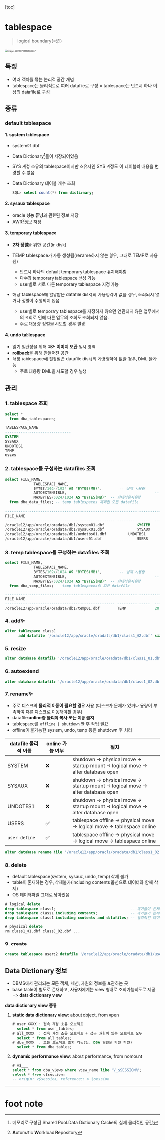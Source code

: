 [toc]

# tablespace

> logical boundary(=📦)
>

<img src="./assets/image-20230713110848037.png" alt="image-20230713110848037" style="zoom:50%;" />

## 특징

- 여러 객체를 묶는 논리적 공간 개념
- tablespace는 물리적으로 여러 datafile로 구성
  = tablespace는 반드시 하나 이상의 datafile로 구성

## 종류

### default tablespace

#### **1. system tablespace**

- system01.dbf
- Data Dictionary[^Data Dictionary]들이 저장되어있음

- SYS 계정 소유의 tablespace이지만 소유자인 SYS 계정도 이 테이블의 내용을 변경할 수 없음
- Data Dictionary 테이블 개수 조회
  ```sql
  SQL> select count(*) from dictionary;
  ```

#### **2. sysaux tablespace**

- oracle **성능 튜닝**과 관련된 정보 저장
- AWR[^AWR ]정보 저장

#### 3. temporary tablespace

- **2차 정렬**을 위한 공간(in disk)
- TEMP tablespace가 자동 생성됨(rename하지 않는 경우, 그대로 TEMP로 사용됨)
  - 반드시 하나의 default temporary tablespace 유지해야함
  - 다수의 temporary tablespace 생성 가능
  - user별로 서로 다른 temporary tablespace 지정 가능

- 해당 tablespace에 할당받은 datafile(disk)의 가용영역이 없을 경우, 조회되지 않거나 정렬이 수행되지 않음
  - user별로 temporary tablespace를 지정하지 않으면 연관되지 않은 업무에서의 조회로 인해 다른 업무의 조회도 조회되지 않음.
  - 주로 대용량 정렬을 시도할 경우 발생


#### 4. undo tablespace

- 읽기 일관성을 위해 **과거 이미지 보관** 임시 영역
- **rollback**을 위해 만들어진 공간
- 해당 tablespace에 할당받은 datafile(disk)의 가용영역이 없을 경우, DML 불가능
  - 주로 대용량 DML을 시도할 경우 발생


## 관리

### 1. tablespace 조회

```sql
select *
  from dba_tablespaces;
  
TABLESPACE_NAME
------------------------------
SYSTEM
SYSAUX
UNDOTBS1
TEMP
USERS
```

### 2. tablespace를 구성하는 datafiles 조회

```sql
select FILE_NAME,
			 TABLESPACE_NAME,
			 BYTES/1024/1024 AS "BYTES(MB)",		-- 실제 사용량
			 AUTOEXTENSIBLE,										-- 자동 증가여부
			 MAXBYTES/1024/1024 AS "BYTES(MB)"	-- 최대허용사용량
  from dba_data_files; -- temp tablespaces 제외한 모든 datafile
  
------------------------------------------------------------------------------------------------
FILE_NAME																					 TABLESPACE_NAME  BYTES(MB)   AUT  BYTES(MB)
-------------------------------------------------- --------------- 	----------- ---  -----------
/oracle12/app/oracle/oradata/db1/system01.dbf				SYSTEM          700 			  YES  32767.9844
/oracle12/app/oracle/oradata/db1/sysaux01.dbf				SYSAUX          550 			  YES  32767.9844
/oracle12/app/oracle/oradata/db1/undotbs01.dbf			UNDOTBS1        335 			  YES  32767.9844
/oracle12/app/oracle/oradata/db1/users01.dbf				USERS             5 			  YES  32767.9844
```

### 3. temp tablespace를 구성하는 datafiles 조회

```sql
select FILE_NAME,
			 TABLESPACE_NAME,
			 BYTES/1024/1024 AS "BYTES(MB)",		-- 실제 사용량
			 AUTOEXTENSIBLE,										-- 자동 증가여부
			 MAXBYTES/1024/1024 AS "BYTES(MB)"	-- 최대허용사용량
  from dba_temp_files; -- temp tablespaces의 모든 datafile

------------------------------------------------------------------------------------------------
FILE_NAME																					 TABLESPACE_NAME  BYTES(MB)   AUT  BYTES(MB)
-------------------------------------------------- --------------- 	----------- ---  -----------
/oracle12/app/oracle/oradata/db1/temp01.dbf        TEMP             20          YES  32767.9844
```

### 4. add✨

```sql
alter tablespace class1 
      add datafile '/oracle12/app/oracle/oradata/db1/class1_02.dbf' size 1m;
```

### 5. resize

```sql
alter database datafile '/oracle12/app/oracle/oradata/db1/class1_01.dbf' resize 2m;
```

### 6. autoextend

```sql
alter database datafile '/oracle12/app/oracle/oradata/db1/class1_02.dbf' autoextend on;
```

### 7. rename✨

- 주로 디스크의 **물리적 이동이 필요할 경우** 사용
  (디스크가 문제가 있거나 용량이 부족하여 다른 디스크로 이동해야할 경우)
- datafile **online중 물리적 복사 또는 이동 금지**
- tablespace를 `offline | shutdown` 한 후 작업 필요
- offline이 불가능한 system, undo, temp 등은 shutdown 후 처리

| datafile 물리적 이동 | online 가능 여부 | 절차                                                         |
| -------------------- | ---------------- | ------------------------------------------------------------ |
| SYSTEM               | ❌                | shutdown -> physical move -> startup mount -> logical move -> alter database open |
| SYSAUX               | ❌                | shutdown -> physical move -> startup mount -> logical move -> alter database open |
| UNDOTBS1             | ❌                | shutdown -> physical move -> startup mount -> logical move -> alter database open |
| USERS                | ✅                | tablespace offline -> physical move -> logical move -> tablespace online |
| `user define`        | ✅                | tablespace offline -> physical move -> logical move -> tablespace online |

```sql
alter database rename file '/oracle12/app/oracle/oradata/db1/class1_02.dbf' to '/home/oracle/oradata/db1/class1_02.dbf';
```

### 8. delete

- default tablespace(system, sysaux, undo, temp) 삭제 불가
- table이 존재하는 경우, 삭제불가(including contents 옵션으로 데이터와 함께 삭제)
- OS 데이터파일 그대로 남아있음

```sql
# logical delete
drop tablespace class1;									 -- 테이블이 존재하므로 제거 불가능
drop tablespace class1 including contents; 				 -- 테이블이 존재함에도 제거 가능
drop tablespace class1 including contents and datafiles; -- 물리적인 데이터파일도 제거가능

# physical delete
rm class1_01.dbf class1_02.dbf ...
```

### 9. create

```sql
create tablespace users2 datafile '/oracle12/app/oracle/oradata/db1/users02_01.dbf' size 50m;
```

## Data Dictionary 정보

- DBMS에서 관리되는 모든 객체, 세션, 자원의 정보를 보관하는 곳
- base table이 별도로 존재하고, 사용자에게는 view 형태로 조회가능하도로 제공 => **data dictionary view**

**data dictionary view 종류**

1. **static data dictionary view**: about object, from open

      ```sql
      # user_XXXX : 접속 계정 소유 오브젝트
        select * from user_tables;
      # all_XXXX  : 접속 계정 소유 오브젝트 + 접근 권한이 있는 오브젝트 모두
        select * from all_tables;
      # dba_XXXX  : 모든 오브젝트 조회 가능(단, DBA 권한을 가진 자만)
        select * from dba_tables;
      ```

2. **dynamic performance view**: about performance, from nomount

    ```sql
    # v$___
    select * from dba_views where view_name like 'V_$SESSION%';
    select * from v$session;
    -- origin: v$session, references: v_$session
    ```

---

# foot note

[^Data Dictionary]: 메모리로 구성된 Shared Pool.Data Dictionary Cache의 실제 물리적인 공간
[^AWR ]: **A**utomatic **W**orkload **R**epository
